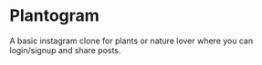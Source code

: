 # Plantogram
A basic instagram clone for plants or nature lover where you can login/signup and share posts. 
